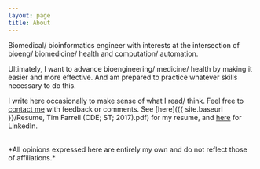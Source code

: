 ```yaml
---
layout: page
title: About
---
```

Biomedical/ bioinformatics engineer with interests at the intersection of bioeng/ biomedicine/ health 
and computation/ automation. 


Ultimately, I want to advance bioengineering/ medicine/ health by making it easier and more effective. 
And am prepared to practice whatever skills necessary to do this. 


I write here occasionally to make sense of what I read/ think. Feel free to [contact me](mailto:tfarrell01@gmail.com) 
with feedback or comments. See [here]({{ site.baseurl }}/Resume, Tim Farrell (CDE; ST; 2017).pdf) for my resume, and 
[here](https://www.linkedin.com/in/timothy-m-farrell-8003bb42) for LinkedIn.
<br>


<br>  
*All opinions expressed here are entirely my own and do not reflect those of affiliations.* 
<br>


